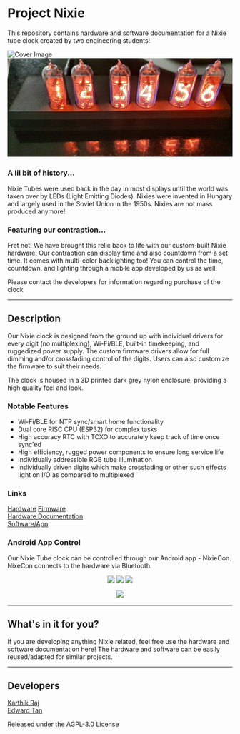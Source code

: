 # Project Nixie
This repository contains hardware and software documentation for a Nixie tube clock created by two engineering students! <br>

![Cover Image](https://drive.google.com/uc?export=view&id=1ISCZ87VOQUT8qHJg4DFFtxaFQR4g-VNW)
![Cover Image](https://github.com/devKarthikRaj/project-nixie/blob/master/Hardware/clock.jpeg)

### A lil bit of history...
Nixie Tubes were used back in the day in most displays until the world was taken over by LEDs (Light Emitting Diodes). Nixies were invented in Hungary and largely used in the Soviet Union in the 1950s. Nixies are not mass produced anymore! <br>

### Featuring our contraption...
Fret not! We have brought this relic back to life with our custom-built Nixie hardware. Our contraption can display time and also countdown from a set time. It comes with multi-color backlighting too! You can control the time, countdown, and lighting through a mobile app developed by us as well! <br>

Please contact the developers for information regarding purchase of the clock <br>

___

## Description

Our Nixie clock is designed from the ground up with individual drivers for every digit (no multiplexing), Wi-Fi/BLE, built-in timekeeping, and ruggedized power supply. The custom firmware drivers allow for full dimming and/or crossfading control of the digits. Users can also customize the firmware to suit their needs. <br>

The clock is housed in a 3D printed dark grey nylon enclosure, providing a high quality feel and look. <br>



### Notable Features
- Wi-Fi/BLE for NTP sync/smart home functionality
- Dual core RISC CPU (ESP32) for complex tasks
- High accuracy RTC with TCXO to accurately keep track of time once sync'ed
- High efficiency, rugged power components to ensure long service life
- Individually addressible RGB tube illumination
- Individually driven digits which make crossfading or other such effects light on I/O as compared to multiplexed

### Links
[Hardware](https://github.com/devKarthikRaj/project-nixie/tree/master/Hardware) 
[Firmware](https://github.com/devKarthikRaj/project-nixie/tree/master/Hardware/Firmware) <br>
[Hardware Documentation](https://github.com/devKarthikRaj/project-nixie/tree/master/Hardware/Hardware%20Documentation) <br>
[Software/App](https://github.com/devKarthikRaj/project-nixie/tree/master/Software) <br>





### Android App Control
Our Nixie Tube clock can be controlled through our Android app - NixieCon. NixeCon connects to the hardware via Bluetooth.
<div align="center">
	<p float="left">
		<img src="https://drive.google.com/uc?export=view&id=1HyYBXJ0fQLPbphzMWAkY_Zig-mV50mGT" height="300"> 
		<img src="https://drive.google.com/uc?export=view&id=1I7a_C3IQ5gpD9yG2XNPnXy6p5Sw_wXa3" height="300"> 
		<img src="https://drive.google.com/uc?export=view&id=1HyexAPifqvR2obPhjKel27XPyoyMqOuk" height="300">
	</p>
	</p>
		<a href="https://play.google.com/store/apps/details?id=com.raj.projectnixiev3">
			<img src="https://drive.google.com/uc?export=view&id=1hqWEkSeNjhhtVZcWNqooTvevPk3sEfvX" class="center">
		</a>
	</p>
</div>

___ 

## What's in it for you? <br>
If you are developing anything Nixie related, feel free use the hardware and software documentation here!
The hardware and software can be easily reused/adapted for similar projects.
___ 

## Developers
[Karthik Raj](https://github.com/devKarthikRaj) <br>
[Edward Tan](https://github.com/edward62740)

Released under the AGPL-3.0 License
